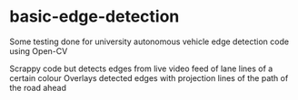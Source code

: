 # basic-edge-detection
Some testing done for university autonomous vehicle edge detection code using Open-CV

Scrappy code but detects edges from live video feed of lane lines of a certain colour 
Overlays detected edges with projection lines of the path of the road ahead
